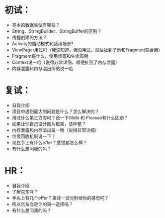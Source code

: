 # 初试：
* 基本的数据类型有哪些？
* String、StringBuilder、StringBuffer的区别？
* 线程创建的方法？
* Activity的启动模式和适用场景?
* ViewPager用过吗（我说知道，但没用过，然后扯到了他和Fragment联合用）
* Fragment是什么，使用场景和生命周期
* Context说一哈（说得非常详细，顺便扯到了内存泄露）
* 内存泄露和内存溢出简略说一哈
# 复试：
* 自我介绍
* 项目中遇到最大的问题是什么？怎么解决的？
* 用过什么第三方库吗？说一下Glide 和 Picasso有什么区别？
* 如果让你自己设计图片框架，该咋整？
* 内存泄露和内存溢出说一哈（说得非常详细）
* 垃圾回收机制说一下？
* 现在手上有什么offer？感觉都怎么样？
* 有什么想问我的吗？
# HR：
* 自我介绍
* 了解京东咩？
* 手头上有几个offer？来谈一谈分别给你的感觉吧？
* 所以京东会是你的第一选择吗？
* 有什么想问我的吗？